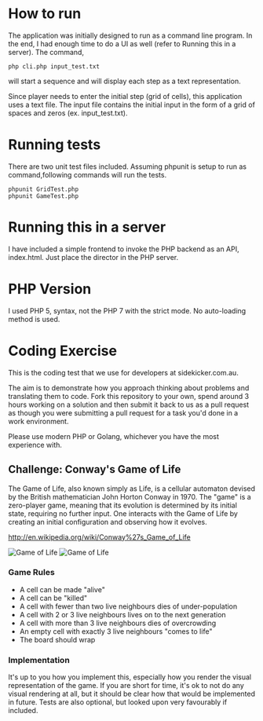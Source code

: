 How to run
==========
The application was initially designed to run as a command line program. In the end, I had enough time to do a UI as well (refer to Running this in a server). The command,
```
php cli.php input_test.txt 
```
will start a sequence and will display each step as a text representation. 

Since player needs to enter the initial step (grid of cells), this application uses a text file. The input file contains the initial input in the form of a grid of spaces and zeros (ex. input_test.txt). 

Running tests
=============
There are two unit test files included. Assuming phpunit is setup to run as command,following commands will run the tests.
```
phpunit GridTest.php
phpunit GameTest.php
```

Running this in a server
========================
I have included a simple frontend to invoke the PHP backend as an API, index.html. Just place the director in the PHP server.

PHP Version
===========
I used PHP 5, syntax, not the PHP 7 with the strict mode. No auto-loading method is used.

Coding Exercise
===============

This is the coding test that we use for developers at sidekicker.com.au. 

The aim is to demonstrate how you approach thinking about problems and translating them to code. Fork this repository to your own, spend around 3 hours working on a solution and then submit it back to us as a pull request as though you were submitting a pull request for a task you'd done in a work environment.

Please use modern PHP or Golang, whichever you have the most experience with.

## Challenge: Conway's Game of Life

The Game of Life, also known simply as Life, is a cellular automaton devised by the British mathematician John Horton Conway in 1970.
The "game" is a zero-player game, meaning that its evolution is determined by its initial state, requiring no further input. One interacts with the Game of Life by creating an initial configuration and observing how it evolves.

http://en.wikipedia.org/wiki/Conway%27s_Game_of_Life

![Game of Life](https://images.chaostangent.com/2009/08/gameoflife-1.gif)
![Game of Life](https://images.chaostangent.com/2009/08/gameoflife-2.gif)

### Game Rules

* A cell can be made "alive"
* A cell can be "killed"
* A cell with fewer than two live neighbours dies of under-population
* A cell with 2 or 3 live neighbours lives on to the next generation
* A cell with more than 3 live neighbours dies of overcrowding
* An empty cell with exactly 3 live neighbours "comes to life"
* The board should wrap

### Implementation

It's up to you how you implement this, especially how you render the visual representation of the game. If you are short for time, it's ok to not do any visual rendering at all, but it should be clear how that would be implemented in future. Tests are also optional, but looked upon very favourably if included. 
